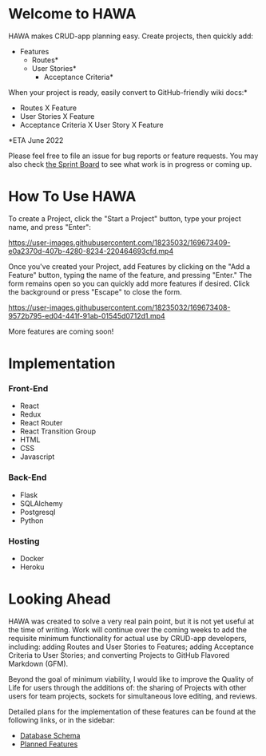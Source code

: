 # Welcome to HAWA

HAWA makes CRUD-app planning easy. Create projects, then quickly add:
- Features
  - Routes*
  - User Stories*
    - Acceptance Criteria*

When your project is ready, easily convert to GitHub-friendly wiki docs:*
- Routes X Feature
- User Stories X Feature
- Acceptance Criteria X User Story X Feature

*ETA June 2022

Please feel free to file an issue for bug reports or feature requests. You may also check [the Sprint Board](https://github.com/Nick-Yawn/HAWA/projects/1) to see what work is in progress or coming up.

# How To Use HAWA

To create a Project, click the "Start a Project" button, type your project name, and press "Enter":


https://user-images.githubusercontent.com/18235032/169673409-e0a2370d-407b-4280-8234-220464693cfd.mp4



Once you've created your Project, add Features by clicking on the "Add a Feature" button, typing the name of the feature, and pressing "Enter." The form remains open so you can quickly add more features if desired. Click the background or press "Escape" to close the form.


https://user-images.githubusercontent.com/18235032/169673408-9572b795-ed04-441f-91ab-01545d0712d1.mp4

More features are coming soon!


# Implementation

### Front-End

- React
- Redux
- React Router
- React Transition Group
- HTML
- CSS
- Javascript

### Back-End

- Flask
- SQLAlchemy
- Postgresql
- Python

### Hosting
- Docker
- Heroku

# Looking Ahead

HAWA was created to solve a very real pain point, but it is not yet useful at the time of writing. Work will continue over the coming weeks to add the requisite minimum functionality for actual use by CRUD-app developers, including: adding Routes and User Stories to Features; adding Acceptance Criteria to User Stories; and converting Projects to GitHub Flavored Markdown (GFM).

Beyond the goal of minimum viability, I would like to improve the Quality of Life for users through the additions of: the sharing of Projects with other users for team projects, sockets for simultaneous love editing, and reviews. 

Detailed plans for the implementation of these features can be found at the following links, or in the sidebar:
- [Database Schema](https://github.com/Nick-Yawn/HAWA/wiki/Database-Schema)
- [Planned Features](https://github.com/Nick-Yawn/HAWA/wiki/User-Stories-by-Feature)
